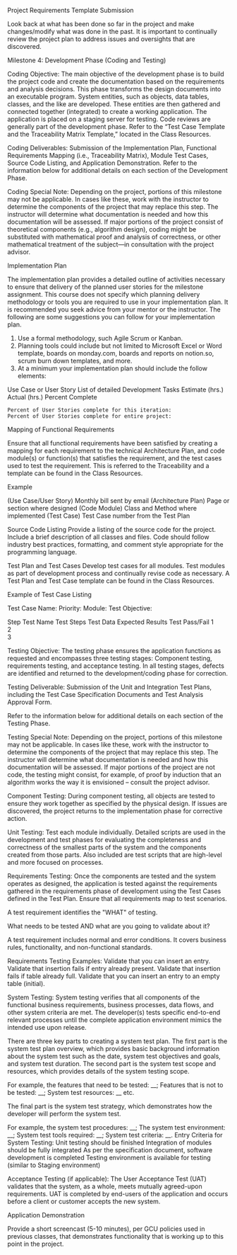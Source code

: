 Project Requirements Template Submission

Look back at what has been done so far in the project and make changes/modify what was done in the past. It is important to continually review the project plan to address issues and oversights that are discovered.

Milestone 4: Development Phase (Coding and Testing)

Coding Objective: The main objective of the development phase is to build the project code and create the documentation based on the requirements and analysis decisions. This phase transforms the design documents into an executable program. System entities, such as objects, data tables, classes, and the like are developed. These entities are then gathered and connected together (integrated) to create a working application. The application is placed on a staging server for testing. Code reviews are generally part of the development phase. Refer to the “Test Case Template and the Traceability Matrix Template,” located in the Class Resources.

Coding Deliverables: Submission of the Implementation Plan, Functional Requirements Mapping (i.e., Traceability Matrix), Module Test Cases, Source Code Listing, and Application Demonstration. Refer to the information below for additional details on each section of the Development Phase.

Coding Special Note: Depending on the project, portions of this milestone may not be applicable. In cases like these, work with the instructor to determine the components of the project that may replace this step. The instructor will determine what documentation is needed and how this documentation will be assessed. If major portions of the project consist of theoretical components (e.g., algorithm design), coding might be substituted with mathematical proof and analysis of correctness, or other mathematical treatment of the subject—in consultation with the project advisor.

Implementation Plan

The implementation plan provides a detailed outline of activities necessary to ensure that delivery of the planned user stories for the milestone assignment. This course does not specify which planning delivery methodology or tools you are required to use in your implementation plan. It is recommended you seek advice from your mentor or the instructor. The following are some suggestions you can follow for your implementation plan.
1)	Use a formal methodology, such Agile Scrum or Kanban.
2)	Planning tools could include but not limited to Microsoft Excel or Word template, boards on monday.com, boards and reports on notion.so, scrum burn down templates, and more.
3)	At a minimum your implementation plan should include the follow elements:

Use Case or User Story	List of detailed Development Tasks	Estimate (hrs.)	Actual (hrs.)	Percent Complete

	Percent of User Stories complete for this iteration:
	Percent of User Stories complete for entire project:

Mapping of Functional Requirements 

Ensure that all functional requirements have been satisfied by creating a mapping for each requirement to the technical Architecture Plan, and code module(s) or function(s) that satisfies the requirement, and the test cases used to test the requirement. This is referred to the Traceability and a template can be found in the Class Resources.

Example

(Use Case/User Story)
Monthly bill sent by email	(Architecture Plan)
Page or section where designed	(Code Module)
Class and Method where implemented	(Test Case)
Test Case number from the Test Plan

Source Code Listing
Provide a listing of the source code for the project. Include a brief description of all classes and files. Code should follow industry best practices, formatting, and comment style appropriate for the programming language.



Test Plan and Test Cases
Develop test cases for all modules. Test modules as part of development process and continually revise code as necessary. A Test Plan and Test Case template can be found in the Class Resources.

Example of Test Case Listing

Test Case Name: 
Priority: 
Module:
Test Objective: 
						
Step		Test Name	Test Steps	Test Data	Expected Results	Test Pass/Fail
1						
2						
3						

Testing Objective: The testing phase ensures the application functions as requested and encompasses three testing stages: Component testing, requirements testing, and acceptance testing.
In all testing stages, defects are identified and returned to the development/coding phase for correction. 

Testing Deliverable: Submission of the Unit and Integration Test Plans, including the Test Case Specification Documents and Test Analysis Approval Form.

 
Refer to the information below for additional details on each section of the Testing Phase.

Testing Special Note: Depending on the project, portions of this milestone may not be applicable. In cases like these, work with the instructor to determine the components of the project that may replace this step. The instructor will determine what documentation is needed and how this documentation will be assessed. If major portions of the project are not code, the testing might consist, for example, of proof by induction that an algorithm works the way it is envisioned – consult the project advisor.

Component Testing: During component testing, all objects are tested to ensure they work together as specified by the physical design. If issues are discovered, the project returns to the implementation phase for corrective action.

Unit Testing: Test each module individually. Detailed scripts are used in the development and test phases for evaluating the completeness and correctness of the smallest parts of the system and the components created from those parts. Also included are test scripts that are high-level and more focused on processes.

Requirements Testing: Once the components are tested and the system operates as designed, the application is tested against the requirements gathered in the requirements phase of development using the Test Cases defined in the Test Plan. Ensure that all requirements map to test scenarios. 

A test requirement identifies the "WHAT" of testing. 

What needs to be tested AND what are you going to validate about it?

A test requirement includes normal and error conditions. It covers business rules, functionality, and non-functional standards.

Requirements Testing Examples:
Validate that you can insert an entry.
Validate that insertion fails if entry already present.
Validate that insertion fails if table already full.
Validate that you can insert an entry to an empty table (initial).
 

System Testing: System testing verifies that all components of the functional business requirements, business processes, data flows, and other system criteria are met. The developer(s) tests specific end-to-end relevant processes until the complete application environment mimics the intended use upon release. 

There are three key parts to creating a system test plan. The first part is the system test plan overview, which provides basic background information about the system test such as the date, system test objectives and goals, and system test duration. The second part is the system test scope and resources, which provides details of the system testing scope. 

For example, the features that need to be tested: __; Features that is not to be tested: __; System test resources: __ etc.

The final part is the system test strategy, which demonstrates how the developer will perform the system test. 

For example, the system test procedures: __; The system test environment: __; System test tools required: __; System test criteria: __.
Entry Criteria for System Testing: 
Unit testing should be finished
Integration of modules should be fully integrated
As per the specification document, software development is completed
Testing environment is available for testing (similar to Staging environment)

Acceptance Testing (if applicable): The User Acceptance Test (UAT) validates that the system, as a whole, meets mutually agreed-upon requirements. UAT is completed by end-users of the application and occurs before a client or customer accepts the new system.

 

Application Demonstration

Provide a short screencast (5-10 minutes), per GCU policies used in previous classes, that demonstrates functionality that is working up to this point in the project.

